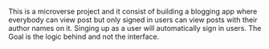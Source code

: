 This is a microverse project and it consist of building a blogging app where everybody can view post but only signed in users can view posts with their author names on it. Singing up as a user will automatically sign in users. The Goal is the logic behind and not the interface.